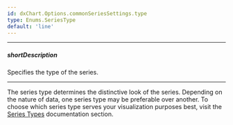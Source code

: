 ```yaml
---
id: dxChart.Options.commonSeriesSettings.type
type: Enums.SeriesType
default: 'line'
---
```

---
##### shortDescription
Specifies the type of the series.

---
The series type determines the distinctive look of the series. Depending on the nature of data, one series type may be preferable over another. To choose which series type serves your visualization purposes best, visit the [Series Types](/api-reference/10%20UI%20Components/dxChart/5%20Series%20Types '/Documentation/ApiReference/UI_Components/dxChart/Series_Types/') documentation section.
